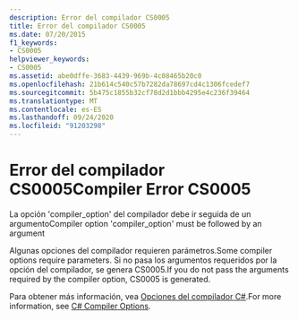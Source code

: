 ```yaml
---
description: Error del compilador CS0005
title: Error del compilador CS0005
ms.date: 07/20/2015
f1_keywords:
- CS0005
helpviewer_keywords:
- CS0005
ms.assetid: abe0dffe-3683-4439-969b-4c08465b20c0
ms.openlocfilehash: 21b614c540c57b7282da78697cd4c1306fcedef7
ms.sourcegitcommit: 5b475c1855b32cf78d2d1bbb4295e4c236f39464
ms.translationtype: MT
ms.contentlocale: es-ES
ms.lasthandoff: 09/24/2020
ms.locfileid: "91203298"
---
```

# <a name="compiler-error-cs0005"></a><span data-ttu-id="03c43-103">Error del compilador CS0005</span><span class="sxs-lookup"><span data-stu-id="03c43-103">Compiler Error CS0005</span></span>

<span data-ttu-id="03c43-104">La opción 'compiler_option' del compilador debe ir seguida de un argumento</span><span class="sxs-lookup"><span data-stu-id="03c43-104">Compiler option 'compiler_option' must be followed by an argument</span></span>  
  
 <span data-ttu-id="03c43-105">Algunas opciones del compilador requieren parámetros.</span><span class="sxs-lookup"><span data-stu-id="03c43-105">Some compiler options require parameters.</span></span> <span data-ttu-id="03c43-106">Si no pasa los argumentos requeridos por la opción del compilador, se genera CS0005.</span><span class="sxs-lookup"><span data-stu-id="03c43-106">If you do not pass the arguments required by the compiler option, CS0005 is generated.</span></span>  
  
 <span data-ttu-id="03c43-107">Para obtener más información, vea [Opciones del compilador C#](../language-reference/compiler-options/index.md).</span><span class="sxs-lookup"><span data-stu-id="03c43-107">For more information, see [C# Compiler Options](../language-reference/compiler-options/index.md).</span></span>
